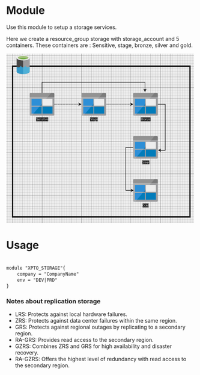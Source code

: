 
# Module
Use this module to setup a storage services.<br>

Here we create a resource_group storage with storage_account and 5 containers.
These containers are : Sensitive, stage, bronze, silver and gold.

<img src="/docs/asset/img/module-storage-output.png" width="500" height="450"/>

# Usage

```hcl

module "XPTO_STORAGE"{
    company = "CompanyName"
    env = "DEV|PRD"
}

```

### Notes about replication storage
- LRS: Protects against local hardware failures.
- ZRS: Protects against data center failures within the same region.
- GRS: Protects against regional outages by replicating to a secondary region.
- RA-GRS: Provides read access to the secondary region.
- GZRS: Combines ZRS and GRS for high availability and disaster recovery.
- RA-GZRS: Offers the highest level of redundancy with read access to the secondary region.